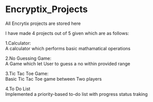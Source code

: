 # Encryptix_Projects
All Encrytix projects are stored here

I have made 4 projects out of 5 given which are as follows:

1.Calculator:<br>
    A calculator which performs basic mathamatical operations<br>

2.No Guessing Game:<br>
    A Game which let User to guess a no within provided range<br>

3.Tic Tac Toe Game:<br>
    Basic Tic Tac Toe game between Two players<br>
    
4.To Do List<br>
    Implemented a priority-based to-do list with progress status traking<br>
